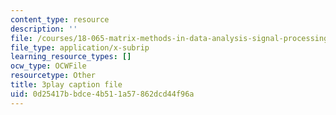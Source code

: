 ```yaml
---
content_type: resource
description: ''
file: /courses/18-065-matrix-methods-in-data-analysis-signal-processing-and-machine-learning-spring-2018/0d25417bbdce4b511a57862dcd44f96a_YiqIkSHSmyc.srt
file_type: application/x-subrip
learning_resource_types: []
ocw_type: OCWFile
resourcetype: Other
title: 3play caption file
uid: 0d25417b-bdce-4b51-1a57-862dcd44f96a
---
```

